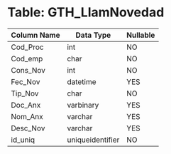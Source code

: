 # Table: GTH_LlamNovedad

| Column Name | Data Type | Nullable |
|-------------|-----------|----------|
| Cod_Proc | int | NO |
| Cod_emp | char | NO |
| Cons_Nov | int | NO |
| Fec_Nov | datetime | YES |
| Tip_Nov | char | NO |
| Doc_Anx | varbinary | YES |
| Nom_Anx | varchar | YES |
| Desc_Nov | varchar | YES |
| id_uniq | uniqueidentifier | NO |
